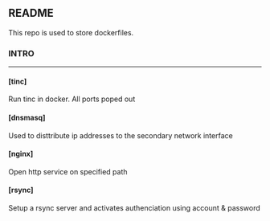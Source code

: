 ## README

This repo is used to store dockerfiles.

### INTRO
-------------------------
#### [tinc]
Run tinc in docker. All ports poped out

#### [dnsmasq]
Used to disttribute ip addresses to the secondary network interface

#### [nginx]
Open http service on specified path

#### [rsync]
Setup a rsync server and activates authenciation using account & password
